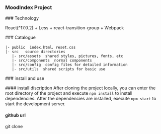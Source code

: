 ### MoodIndex Project

### Technology

React(^17.0.2) + Less + react-transition-group + Webpack

### Catalogue

```
|- public  index.html、reset.css
|- src   source directories
   |- src/assets  shared styles, pictures, fonts, etc
   |- src/components  normal components
   |- src/config  config files for detailed information
   |- src/utils  shared scripts for basic use
   ```

### install and use

#### install discription
After cloning the project locally, you can enter the root directory of the project and execute `npm install` to install dependencies. After the dependencies are installed, execute `npm start` to start the development server.

#### github url
git clone 
